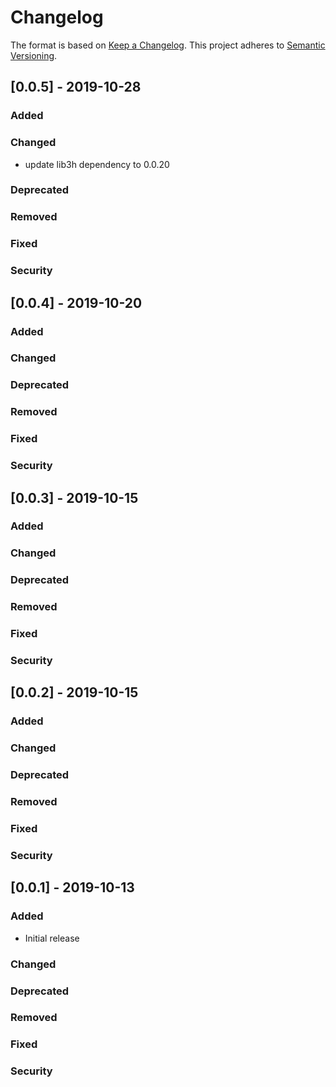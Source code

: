 # Changelog
The format is based on [Keep a Changelog](https://keepachangelog.com/en/1.0.0/).
This project adheres to [Semantic Versioning](https://semver.org/spec/v2.0.0.html).

## [0.0.5] - 2019-10-28

### Added

### Changed

- update lib3h dependency to 0.0.20

### Deprecated

### Removed

### Fixed

### Security

## [0.0.4] - 2019-10-20

### Added

### Changed

### Deprecated

### Removed

### Fixed

### Security

## [0.0.3] - 2019-10-15

### Added

### Changed

### Deprecated

### Removed

### Fixed

### Security

## [0.0.2] - 2019-10-15

### Added

### Changed

### Deprecated

### Removed

### Fixed

### Security

## [0.0.1] - 2019-10-13

### Added

- Initial release

### Changed

### Deprecated

### Removed

### Fixed

### Security
